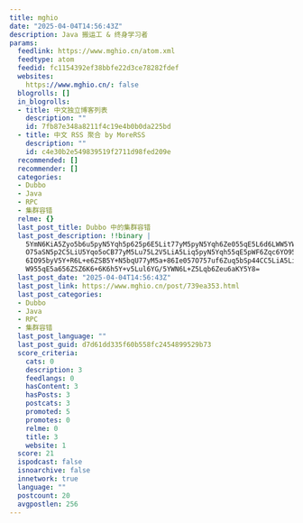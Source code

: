 ```yaml
---
title: mghio
date: "2025-04-04T14:56:43Z"
description: Java 搬运工 & 终身学习者
params:
  feedlink: https://www.mghio.cn/atom.xml
  feedtype: atom
  feedid: fc1154392ef38bbfe22d3ce78282fdef
  websites:
    https://www.mghio.cn/: false
  blogrolls: []
  in_blogrolls:
  - title: 中文独立博客列表
    description: ""
    id: 7fb87e348a8211f4c19e4b0b0da225bd
  - title: 中文 RSS 聚合 by MoreRSS
    description: ""
    id: c4e30b2e549839519f2711d98fed209e
  recommended: []
  recommender: []
  categories:
  - Dubbo
  - Java
  - RPC
  - 集群容错
  relme: {}
  last_post_title: Dubbo 中的集群容错
  last_post_description: !!binary |
    5YmN6KiA5Zyo5b6u5pyN5Yqh5p625p6E5Lit77yM5pyN5Yqh6Ze055qE5L6d6LWW5YWz57
    O75aSN5p2C5LiU5Yqo5oCB77yM5Lu75L2V5LiA5Liq5pyN5Yqh55qE5pWF6Zqc6YO95Y+v
    6IO95byV5Y+R6L+e6ZSB5Y+N5bqU77yM5a+86Ie057O757uf6Zuq5bSp44CC5LiA5Liq5a
    W955qE5a656ZSZ6K6+6K6h5Y+v5Lul6YG/5YWN6L+Z5Lqb6Zeu6aKY5Y8=
  last_post_date: "2025-04-04T14:56:43Z"
  last_post_link: https://www.mghio.cn/post/739ea353.html
  last_post_categories:
  - Dubbo
  - Java
  - RPC
  - 集群容错
  last_post_language: ""
  last_post_guid: d7d61dd335f60b558fc2454899529b73
  score_criteria:
    cats: 0
    description: 3
    feedlangs: 0
    hasContent: 3
    hasPosts: 3
    postcats: 3
    promoted: 5
    promotes: 0
    relme: 0
    title: 3
    website: 1
  score: 21
  ispodcast: false
  isnoarchive: false
  innetwork: true
  language: ""
  postcount: 20
  avgpostlen: 256
---
```

